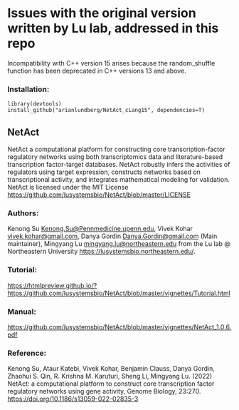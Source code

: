 
# Issues with the original version written by Lu lab, addressed in this repo 
Incompatibility with C++ version 15 arises because the random_shuffle function has been deprecated in C++ versions 13 and above.

### Installation:
```
library(devtools)
install_github("arianlundberg/NetAct_cLang15", dependencies=T)
```

## NetAct 
NetAct a computational platform for constructing core transcription-factor regulatory networks using both transcriptomics data and literature-based transcription factor-target databases. NetAct robustly infers the activities of regulators using target expression, constructs networks based on transcriptional activity, and integrates mathematical modeling for validation. 
NetAct is licensed under the MIT License <https://github.com/lusystemsbio/NetAct/blob/master/LICENSE> 




### Authors:
Kenong Su <Kenong.Su@Pennmedicine.upenn.edu>,
Vivek Kohar <vivek.kohar@gmail.com>, 
Danya Gordin <Danya.Gordin@gmail.com> (Main maintainer),
Mingyang Lu <mingyang.lu@northeastern.edu>
from the Lu lab @ Northeastern University <https://lusystemsbio.northeastern.edu/>.

### Tutorial:
https://htmlpreview.github.io/?https://github.com/lusystemsbio/NetAct/blob/master/vignettes/Tutorial.html
### Manual:
https://github.com/lusystemsbio/NetAct/blob/master/vignettes/NetAct_1.0.6.pdf

### Reference:

Kenong Su, Ataur Katebi, Vivek Kohar, Benjamin Clauss, Danya Gordin, Zhaohui S. Qin, R. Krishna M. Karuturi, Sheng Li, Mingyang Lu. (2022) NetAct: a computational platform to construct core transcription factor regulatory networks using gene activity, Genome Biology, 23:270. https://doi.org/10.1186/s13059-022-02835-3
